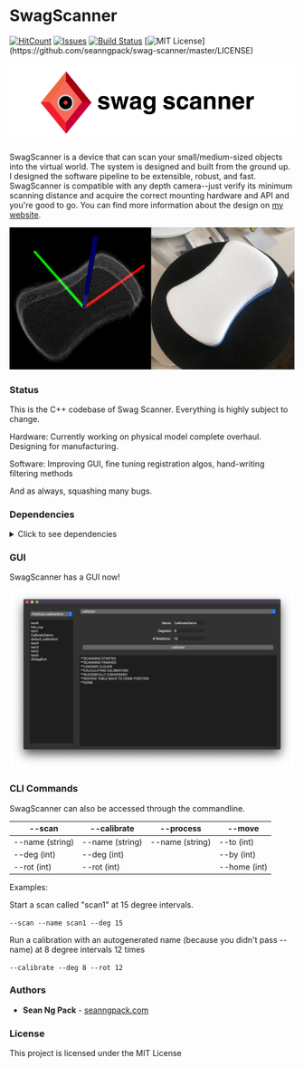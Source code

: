 # SwagScanner
[![HitCount](http://hits.dwyl.com/{seanngpack}/{swag-scanner}.svg)](http://hits.dwyl.com/{seanngpack}/{swag-scanner})
[![Issues](https://img.shields.io/github/issues-raw/tterb/PlayMusic.svg?maxAge=25000)](https://github.com/seanngpack/swag-scanner/issues)
[![Build Status](https://travis-ci.com/seanngpack/swag-scanner-cpp.svg?branch=master)](https://travis-ci.com/seanngpack/swag-scanner-cpp)
[![MIT License](https://img.shields.io/apm/l/atomic-design-ui.svg?)](https://github.com/seanngpack/swag-scanner/master/LICENSE)  

![Test Image 1](doc/img/swaggg.png)

SwagScanner is a device that can scan your small/medium-sized objects into the virtual world. The system is designed
 and built from the ground up. I designed the software pipeline to be extensible, robust, and fast. SwagScanner is 
 compatible with any depth camera--just verify its minimum scanning distance and acquire the correct mounting hardware 
 and API and you're good to go. You can find more information about the design
  on [my website](https://www.seanngpack.com/swagscanner/).

![sponge](doc/img/sponge.png)  
  

### Status
This is the C++ codebase of Swag Scanner. Everything is highly subject to change.

Hardware: Currently working on physical model complete overhaul. Designing for manufacturing.

Software: Improving GUI, fine tuning registration algos, hand-writing filtering methods 

And as always, squashing many bugs.

### Dependencies

<details>
  <summary>Click to see dependencies</summary>

* pcl 1.11
```
$ brew install pcl
```

Or compile from source

```
$ git clone https://github.com/PointCloudLibrary/pcl
$ cd pcl
$ mkdir build
$ cd build
$ cmake ..
$ sudo make install
```

* opencv4
```
brew install opencv
```

* librealsense
```
$ brew install librealsense
```

Or compile from source
```
$ git clone https://github.com/IntelRealSense/librealsense
$ cd librealsense
$ mkdir build
$ cd build
$ cmake ..
$ sudo make install
```

* Qt

```
$ brew install qt
```

* spdlog

```
$ brew install spdlog
```

* feeling-blue-cpp
```
$ git clone https://github.com/seanngpack/feeling-blue-cpp
$ cd feeling-blue
$ mkdir build
$ cd build
$ cmake ..
$ sudo make install
```

</details>

### GUI

SwagScanner has a GUI now!

![GUI image](doc/img/GUI.png)

### CLI Commands

SwagScanner can also be accessed through the commandline.

| --scan          | --calibrate     | --process       | --move       |
|-----------------|-----------------|-----------------|--------------|
| --name (string) | --name (string) | --name (string) | --to (int)   |
| --deg (int)     | --deg (int)     |                 | --by (int)   |
| --rot (int)     | --rot (int)     |                 | --home (int) |

Examples:

Start a scan called "scan1" at 15 degree intervals.

```--scan --name scan1 --deg 15```

Run a calibration with an autogenerated name (because you didn't pass --name) at 8 degree intervals 12 times

```--calibrate --deg 8 --rot 12```


### Authors

* **Sean Ng Pack** - [seanngpack.com](https://www.seanngpack.com)


### License

This project is licensed under the MIT License
